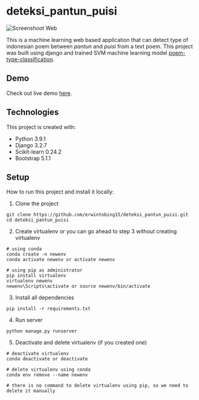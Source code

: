# deteksi_pantun_puisi

![Screenshoot Web](../assets/demo.PNG?raw=true)

This is a machine learning web based application that can detect type of indonesian poem between *pantun*
and *puisi* from a text poem. This project was built using django and trained SVM machine learning model [poem-type-classification](https://github.com/erwintobing15/poem-type-classification).

## Demo
Check out live demo [here](http://deteksipantunpuisi.pythonanywhere.com/).

## Technologies
This project is created with:
* Python 3.9.1
* Django 3.2.7
* Scikit-learn 0.24.2
* Bootstrap 5.1.1

## Setup
How to run this project and install it locally:
1. Clone the project
```
git clone https://github.com/erwintobing15/deteksi_pantun_puisi.git
cd deteksi_pantun_puisi
```
2. Create virtualenv or you can go ahead to step 3 without creating virtualenv
```
# using conda
conda create -n newenv
conda activate newenv or activate newenv
```
```
# using pip as administrator
pip install virtualenv
virtualenv newenv
newenv\Scripts\activate or source newenv/bin/activate
```
3. Install all dependencies
```
pip install -r requirements.txt
```
4. Run server
```
python manage.py runserver
```
5. Deactivate and delete virtualenv (if you created one)
```
# deactivate virtualenv
conda deactivate or deactivate

# delete virtualenv using conda
conda env remove --name newenv

# there is no command to delete virtualenv using pip, so we need to delete it manually
```
